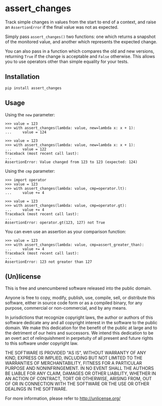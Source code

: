 # assert_changes

Track simple changes in values from the start to end of a context, and raise an
`AssertionError` if the final value was not as expected.

Simply pass `assert_changes()` two functions: one which returns a snapshot of
the monitored value, and another which represents the expected change.

You can also pass in a function which compares the old and new versions,
returning `True` if the change is acceptable and `False` otherwise. This allows
you to use operators other than simple equality for your tests.

## Installation

    pip install assert_changes

## Usage


Using the `new` parameter:

    >>> value = 123
    >>> with assert_changes(lambda: value, new=lambda x: x + 1):
    ...     value = 124
    
    >>> value = 123
    >>> with assert_changes(lambda: value, new=lambda x: x + 1):
    ...     value = 122
    Traceback (most recent call last):
    ...
    AssertionError: Value changed from 123 to 123 (expected: 124)

Using the `cmp` parameter:

    >>> import operator
    >>> value = 123
    >>> with assert_changes(lambda: value, cmp=operator.lt):
    ...     value += 4
    
    >>> value = 123
    >>> with assert_changes(lambda: value, cmp=operator.gt):
    ...     value += 4
    Traceback (most recent call last):
    ...
    AssertionError: operator.gt(123, 127) not True

You can even use an assertion as your comparison function:

    >>> value = 123
    >>> with assert_changes(lambda: value, cmp=assert_greater_than):
    ...     value += 4
    Traceback (most recent call last):
    ...
    AssertionError: 123 not greater than 127


## (Un)license

This is free and unencumbered software released into the public domain.

Anyone is free to copy, modify, publish, use, compile, sell, or distribute this
software, either in source code form or as a compiled binary, for any purpose,
commercial or non-commercial, and by any means.

In jurisdictions that recognize copyright laws, the author or authors of this
software dedicate any and all copyright interest in the software to the public
domain. We make this dedication for the benefit of the public at large and to
the detriment of our heirs and successors. We intend this dedication to be an
overt act of relinquishment in perpetuity of all present and future rights to
this software under copyright law.

THE SOFTWARE IS PROVIDED "AS IS", WITHOUT WARRANTY OF ANY KIND, EXPRESS OR
IMPLIED, INCLUDING BUT NOT LIMITED TO THE WARRANTIES OF MERCHANTABILITY, FITNESS
FOR A PARTICULAR PURPOSE AND NONINFRINGEMENT. IN NO EVENT SHALL THE AUTHORS BE
LIABLE FOR ANY CLAIM, DAMAGES OR OTHER LIABILITY, WHETHER IN AN ACTION OF
CONTRACT, TORT OR OTHERWISE, ARISING FROM, OUT OF OR IN CONNECTION WITH THE
SOFTWARE OR THE USE OR OTHER DEALINGS IN THE SOFTWARE.

For more information, please refer to <http://unlicense.org/>

